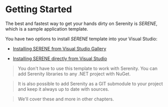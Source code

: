 # Getting Started

The best and fastest way to get your hands dirty on Serenity is *SERENE*, which is a sample application template.

You have two options to install *SERENE* template into your Visual Studio:

* [Installing SERENE from Visual Studio Gallery](installing_serene_from_visual_studio_gallery.md)

* [Installing SERENE directly from Visual Studio](installing_serene_directly_from_visual_studio.md)

> You don't have to use this template to work with Serenity. You can add Serenity libraries to any .NET project with NuGet. 

> It is also possible to add Serenity as a GIT submodule to your project and keep it always up to date with sources. 

> We'll cover these and more in other chapters.
